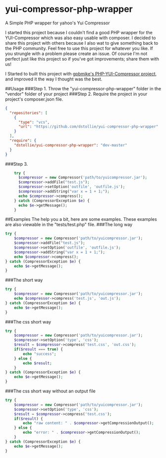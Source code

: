 yui-compressor-php-wrapper
==========================

A Simple PHP wrapper for yahoo's Yui Compressor

I started this project because I couldn't find a good PHP wrapper for the YUI-Compressor which was also easy usable with composer.
I decided to share this project with others because I also wat to give something back to the PHP community. Feel free to use this project for whatever you like. If you strungle with a problem please create an issue. Of course I'm not perfect just like this project so if you've got improvements; share them with us!

I Started to built this project with [gpbmike's PHP-YUI-Compressor project][1], and improved it the way I thought was the best.

##Usage
###Step 1.
Throw the "yui-compressor-php-wrapper" folder in the "vendor" folder of your project
###Step 2.
Require the project in your project's composer.json file.
```json
{
  "repositories": [
    {
      "type": "vcs",
      "url": "https://github.com/dstollie/yui-compressor-php-wrapper"
    }
  ],
  "require": {
    "dstollie/yui-compressor-php-wrapper": "dev-master"
  }
}
```
###Step 3.
```php
	try {
	  $compressor = new Compressor('path/to/yuicompressor.jar');
	  $compressor->addFile("test.js");
	  $compressor->setOption('outfile', 'outfile.js');
	  $compressor->addString("var x = 1 + 1;");
	  echo $compressor->compress();
	} catch (CompressorException $e) {
	  echo $e->getMessage();
	}
```
##Examples
The help you a bit, here are some examples. These examples are also viewable in the "tests/test.php" file.
###The long way
```php
try {
    $compressor = new Compressor('path/to/yuicompressor.jar');
    $compressor->addFile("test.js");
    $compressor->setOption('outfile', 'outfile.js');
    $compressor->addString("var x = 1 + 1;");
    echo $compressor->compress();
} catch (CompressorException $e) {
    echo $e->getMessage();
}
```
###The short way
```php
try {
    $compressor = new Compressor('path/to/yuicompressor.jar');
    echo $compressor->compress('test.js', 'out.js');
} catch (CompressorException $e) {
    echo $e->getMessage();
}
```
###The css short way
```php
try {
    $compressor = new Compressor('path/to/yuicompressor.jar');
    $compressor->setOption('type', 'css');
    $result = $compressor->compress('test.css', 'out.css');
    if($result === true) {
        echo "success";
    } else {
        echo $result;
    }
} catch (CompressorException $e) {
    echo $e->getMessage();
}
```
###The css short way without an output file
```php
try {
    $compressor = new Compressor('path/to/yuicompressor.jar');
    $compressor->setOption('type', 'css');
    $result = $compressor->compress('test.css');
    if($result) {
        echo "raw content: " . $compressor->getCompressionOutput();
    } else {
        echo "error: " . $compressor->getCompressionOutput();
    }
} catch (CompressorException $e) {
    echo $e->getMessage();
}
```

[1]: https://github.com/gpbmike/PHP-YUI-Compressor

